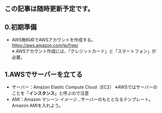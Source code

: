 ## この記事は随時更新予定です。
## 0.初期準備
- AWS無料枠でAWSアカウントを作成する。 https://aws.amazon.com/jp/free/  
※ AWSアカウント作成には、「クレジットカード」と「スマートフォン」が必要。  

## 1.AWSでサーバーを立てる
- サーバー：Amazon Elastic Compute Cloud（EC2） ※AWSではサーバーのことを「**インスタンス**」と呼ぶので注意
- AMI：Amazon マシーン イメージ…サーバーのもととなるテンプレート。Amazon AMIを入れよう。  
